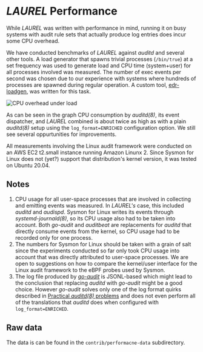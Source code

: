 # _LAUREL_ Performance

While _LAUREL_ was written with performance in mind, running it on busy systems with audit rule sets that actually produce log entries does incur some CPU overhead. 

We have conducted benchmarks of _LAUREL_ against _auditd_ and several other tools. A load generator that spawns trivial processes (`/bin/true`) at a set frequency was used to generate load and CPU time (system+user) for all processes involved was measured. The number of exec events per second was chosen due to our experience with systems where hundreds of processes are spawned during regular operation. A custom tool, [edr-loadgen](https://github.com/hillu/edr-loadgen), was written for this task.

![CPU overhead under load](performance.svg)

As can be seen in the graph CPU consumption by _auditd(8)_, its event dispatcher, and _LAUREL_ combined is about twice as high as with a plain _auditd(8)_ setup using the `log_format=ENRICHED` configuration option. We still see several oppurtunities for improvements.

All measurements involving the Linux audit framework were conducted on an AWS EC2 t2.small instance running Amazon Linunx 2. Since Sysmon for Linux does not (yet?) support that distribution's kernel version, it was tested on Ubuntu 20.04.

## Notes

1. CPU usage for all user-space processes that are involved in collecting and emitting events was measured. In _LAUREL's_ case, this included _auditd_ and _audispd_. Sysmon for Linux writes its events through _systemd-journald(8)_, so its CPU usage also had to be taken into account. Both _go-audit_ and _auditbeat_ are replacements for _auditd_ that directly consume events from the kernel, so CPU usage had to be recorded only for one process.
2. The numbers for Sysmon for Linux should be taken with a grain of salt since the experiments conducted so far only took CPU usage into account that was directly attributed to user-space processes. We are open to suggestions on how to compare the kernel/user interface for the Linux audit framework to the eBPF probes used by Sysmon.
3. The log file produced by [_go-audit_](https://github.com/slackhq/go-audit) is JSONL-based which might lead to the conclusion that replacing  _auditd_ with _go-audit_ might be a good choice. However _go-audit_ solves only one of the log format quirks described in [Practical _auditd(8)_ problems](practical-auditd-problems)  and does not even perform all of the translations that _auditd_ does when configured with `log_format=ENRICHED`.

## Raw data

The data is can be found in the `contrib/performacne-data` subdirectory.


